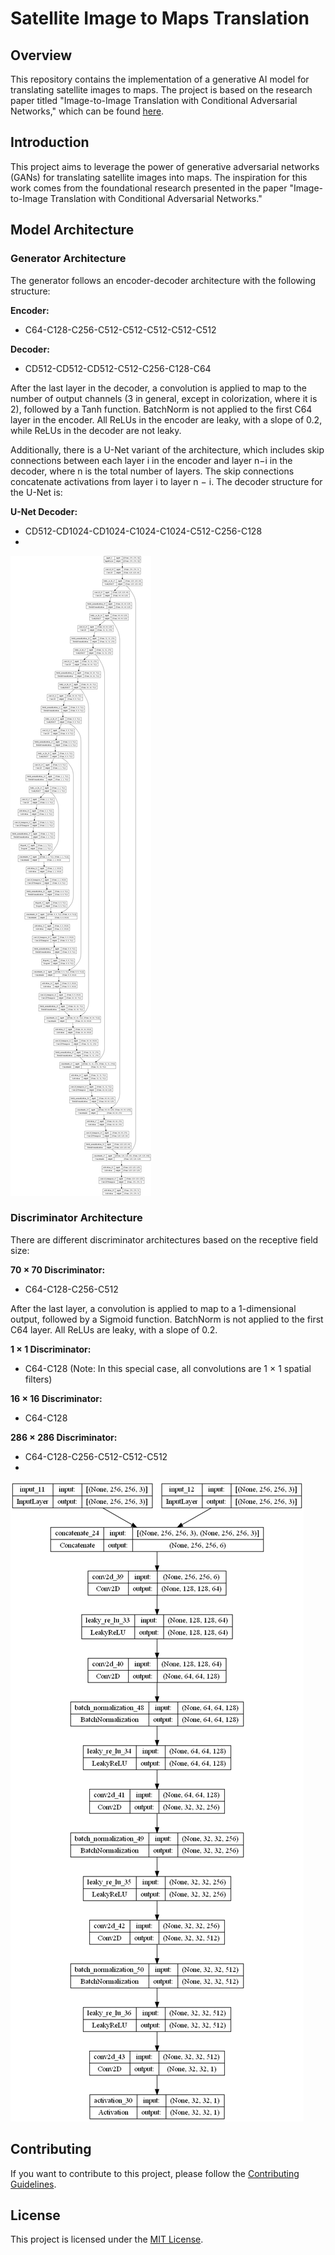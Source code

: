 # Satellite Image to Maps Translation

## Overview

This repository contains the implementation of a generative AI model for translating satellite images to maps. The project is based on the research paper titled "Image-to-Image Translation with Conditional Adversarial Networks," which can be found [here](https://arxiv.org/abs/1611.07004).

## Introduction

This project aims to leverage the power of generative adversarial networks (GANs) for translating satellite images into maps. The inspiration for this work comes from the foundational research presented in the paper "Image-to-Image Translation with Conditional Adversarial Networks."

## Model Architecture

### Generator Architecture

The generator follows an encoder-decoder architecture with the following structure:

**Encoder:**
- C64-C128-C256-C512-C512-C512-C512-C512

**Decoder:**
- CD512-CD512-CD512-C512-C256-C128-C64

After the last layer in the decoder, a convolution is applied to map to the number of output channels (3 in general, except in colorization, where it is 2), followed by a Tanh function. BatchNorm is not applied to the first C64 layer in the encoder. All ReLUs in the encoder are leaky, with a slope of 0.2, while ReLUs in the decoder are not leaky.

Additionally, there is a U-Net variant of the architecture, which includes skip connections between each layer i in the encoder and layer n−i in the decoder, where n is the total number of layers. The skip connections concatenate activations from layer i to layer n − i. The decoder structure for the U-Net is:

**U-Net Decoder:**
- CD512-CD1024-CD1024-C1024-C1024-C512-C256-C128
- 
![Generator](gen_model.png)

### Discriminator Architecture

There are different discriminator architectures based on the receptive field size:

**70 × 70 Discriminator:**
- C64-C128-C256-C512

After the last layer, a convolution is applied to map to a 1-dimensional output, followed by a Sigmoid function. BatchNorm is not applied to the first C64 layer. All ReLUs are leaky, with a slope of 0.2.

**1 × 1 Discriminator:**
- C64-C128 (Note: In this special case, all convolutions are 1 × 1 spatial filters)

**16 × 16 Discriminator:**
- C64-C128

**286 × 286 Discriminator:**
- C64-C128-C256-C512-C512-C512
- 
![Discriminator](disc_model.png)


## Contributing

If you want to contribute to this project, please follow the [Contributing Guidelines](CONTRIBUTING.md).

## License

This project is licensed under the [MIT License](LICENSE).
